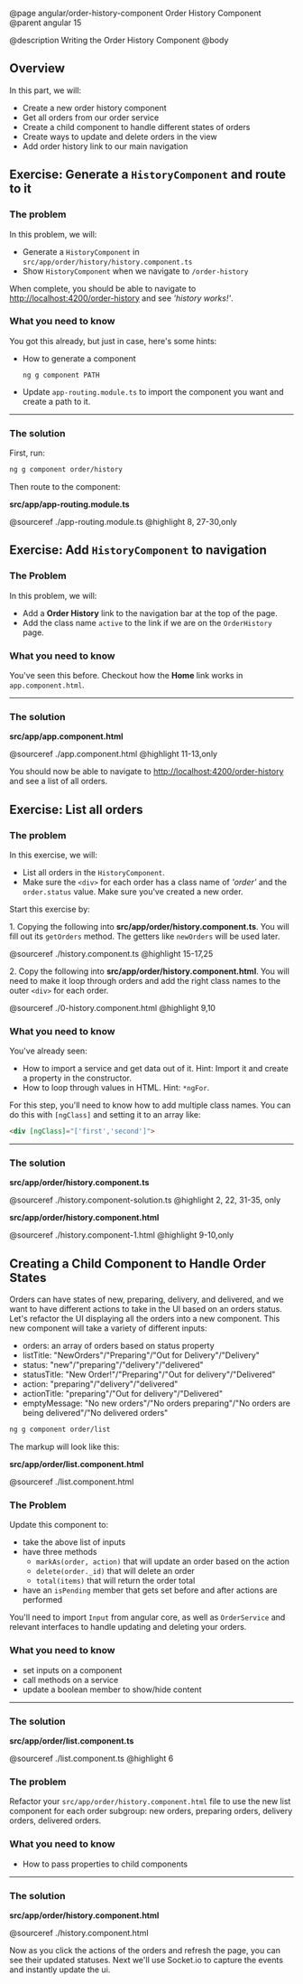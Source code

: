 @page angular/order-history-component Order History Component
@parent angular 15

@description Writing the Order History Component
@body

## Overview

In this part, we will:

- Create a new order history component
- Get all orders from our order service
- Create a child component to handle different states of orders
- Create ways to update and delete orders in the view
- Add order history link to our main navigation

## Exercise: Generate a `HistoryComponent` and route to it

### The problem

In this problem, we will:

- Generate a `HistoryComponent` in `src/app/order/history/history.component.ts`
- Show `HistoryComponent` when we navigate to `/order-history`

When complete, you should be able to navigate to [http://localhost:4200/order-history](http://localhost:4200/order-history) and see _'history works!'_.

### What you need to know


You got this already, but just in case, here's some hints:

- How to generate a component
  ```shell
  ng g component PATH
  ```
- Update `app-routing.module.ts` to import the component you want and create a path to it.

---

### The solution

First, run:

```bash
ng g component order/history
```

Then route to the component:

__src/app/app-routing.module.ts__

@sourceref ./app-routing.module.ts
@highlight 8, 27-30,only


## Exercise: Add `HistoryComponent` to navigation

### The Problem

In this problem, we will:

- Add a __Order History__ link to the navigation bar at the top of the page.
- Add the class name `active` to the link if we are on the `OrderHistory` page.

### What you need to know

You've seen this before. Checkout how the __Home__ link works in
`app.component.html`.

---

### The solution

__src/app/app.component.html__

@sourceref ./app.component.html
@highlight 11-13,only

You should now be able to navigate to <a href="http://localhost:4200/order-history" target="\_blank">http://localhost:4200/order-history</a> and see a list of all orders.


## Exercise: List all orders

### The problem

In this exercise, we will:

- List all orders in the `HistoryComponent`.
- Make sure the `<div>` for each order has a class name of _'order'_ and the
  `order.status` value. Make sure you've created a new order.


Start this exercise by:

1\. Copying the following into __src/app/order/history.component.ts__. You will fill out its
`getOrders` method.  The getters like `newOrders` will be used later.

@sourceref ./history.component.ts
@highlight 15-17,25

2\. Copy the following into __src/app/order/history.component.html__.  You will need to
make it loop through orders and add the right class names to the outer `<div>` for each order.

@sourceref ./0-history.component.html
@highlight 9,10

### What you need to know

You've already seen:

- How to import a service and get data out of it.  Hint: Import it and create a
  property in the constructor.
- How to loop through values in HTML.  Hint: `*ngFor`.

For this step, you'll need to know how to add multiple class names.  You can do this with
`[ngClass]` and setting it to an array like:

```html
<div [ngClass]="['first','second']">
```

---

### The solution

__src/app/order/history.component.ts__

@sourceref ./history.component-solution.ts
@highlight 2, 22, 31-35, only


__src/app/order/history.component.html__

@sourceref ./history.component-1.html
@highlight 9-10,only

## Creating a Child Component to Handle Order States

Orders can have states of new, preparing, delivery, and delivered, and we want to have different actions to take in the UI based on an orders status. Let's refactor the UI displaying all the orders into a new component. This new component will take a variety of different inputs:
- orders: an array of orders based on status property
- listTitle: "NewOrders"/"Preparing"/"Out for Delivery"/"Delivery"
- status: "new"/"preparing"/"delivery"/"delivered"
- statusTitle: "New Order!"/"Preparing"/"Out for delivery"/"Delivered"
- action: "preparing"/"delivery"/"delivered"
- actionTitle: "preparing"/"Out for delivery"/"Delivered"
- emptyMessage: "No new orders"/"No orders preparing"/"No orders are being delivered"/"No delivered orders"

```bash
ng g component order/list
```

The markup will look like this:

__src/app/order/list.component.html__

@sourceref ./list.component.html

### The Problem

Update this component to:
- take the above list of inputs
- have three methods
  - `markAs(order, action)` that will update an order based on the action
  - `delete(order._id)` that will delete an order
  - `total(items)` that will return the order total
- have an `isPending` member that gets set before and after actions are performed

You'll need to import `Input` from angular core, as well as `OrderService` and relevant interfaces to handle updating and deleting your orders.

### What you need to know

- set inputs on a component
- call methods on a service
- update a boolean member to show/hide content

---

### The solution

__src/app/order/list.component.ts__

@sourceref ./list.component.ts
@highlight 6

### The problem

Refactor your `src/app/order/history.component.html` file to use the new list component for each order subgroup: new orders, preparing orders, delivery orders, delivered orders.


### What you need to know

- How to pass properties to child components

---

### The solution

__src/app/order/history.component.html__

@sourceref ./history.component.html


Now as you click the actions of the orders and refresh the page, you can see their updated statuses. Next we'll use Socket.io to capture the events and instantly update the ui.
